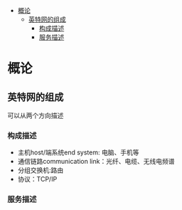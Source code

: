 - [概论](#概论)
  - [英特网的组成](#英特网的组成)
    - [构成描述](#构成描述)
    - [服务描述](#服务描述)
# 概论
## 英特网的组成
可以从两个方向描述  
### 构成描述
* 主机host/端系统end system: 电脑、手机等
* 通信链路communication link：光纤、电缆、无线电频谱
* 分组交换机:路由
* 协议：TCP/IP  
### 服务描述